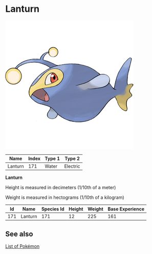 # Lanturn


![Lanturn](images/171.png)

| **Name** | **Index** | **Type 1** | **Type 2** |
|----|----|----|----|
| Lanturn | 171 | Water | Electric  |

**Lanturn** 


Height is measured in decimeters (1/10th of a meter)

Weight is measured in hectograms (1/10th of a kilogram)

| **Id** | **Name** | **Species Id** | **Height** | **Weight** | **Base Experience** |
|--------|----------|----------------|------------|------------|---------------------|
| 171 | Lanturn | 171 | 12 | 225 | 161 |


## See also

[List of Pokémon](../pokemon.md)
